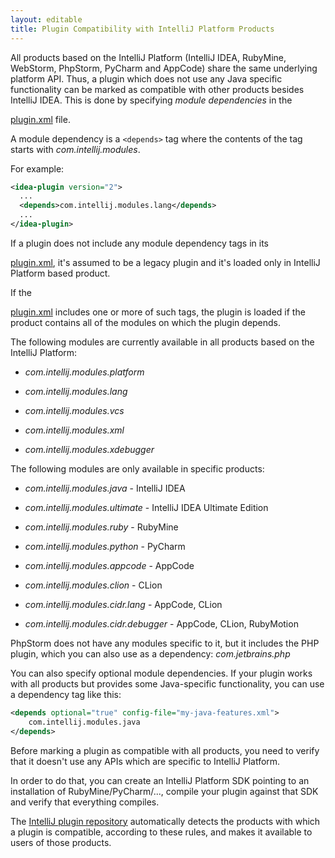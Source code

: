 ```yaml
---
layout: editable
title: Plugin Compatibility with IntelliJ Platform Products
---
```



All products based on the IntelliJ Platform (IntelliJ IDEA, RubyMine, WebStorm, PhpStorm, PyCharm and AppCode) share the same underlying platform API. 
Thus, a plugin which does not use any Java specific functionality can be marked as compatible with other products besides IntelliJ IDEA. 
This is done by specifying *module dependencies* in the 
<!--TODO link to sample_plugin file-->
[plugin.xml]() 
file.

A module dependency is a ```<depends>``` tag where the contents of the tag starts with *com.intellij.modules*.
 
For example:

```xml
<idea-plugin version="2">
  ...
  <depends>com.intellij.modules.lang</depends>
  ...
</idea-plugin>
```

If a plugin does not include any module dependency tags in its
<!--TODO link to sample_plugin file--> 
[plugin.xml](),
it's assumed to be a legacy plugin and it's loaded only in IntelliJ Platform based product.

If the
<!--TODO link to sample_plugin file--> 
[plugin.xml]() 
includes one or more of such tags, the plugin is loaded if the product contains all of the modules on which the plugin depends.

The following modules are currently available in all products based on the IntelliJ Platform:

* *com.intellij.modules.platform*

* *com.intellij.modules.lang*

* *com.intellij.modules.vcs*

* *com.intellij.modules.xml*

* *com.intellij.modules.xdebugger*

The following modules are only available in specific products:

* *com.intellij.modules.java* \- IntelliJ IDEA

* *com.intellij.modules.ultimate* \- IntelliJ IDEA Ultimate Edition

* *com.intellij.modules.ruby* \- RubyMine

* *com.intellij.modules.python* \- PyCharm

* *com.intellij.modules.appcode* \- AppCode

* *com.intellij.modules.clion* \- CLion

* *com.intellij.modules.cidr.lang* \- AppCode, CLion

* *com.intellij.modules.cidr.debugger* \- AppCode, CLion, RubyMotion

PhpStorm does not have any modules specific to it, but it includes the PHP plugin, which you can also use as a dependency: *com.jetbrains.php*

You can also specify optional module dependencies. 
If your plugin works with all products but provides some Java-specific functionality, you can use a dependency tag like this:

```xml
<depends optional="true" config-file="my-java-features.xml">
	com.intellij.modules.java
</depends>
```

Before marking a plugin as compatible with all products, you need to verify that it doesn't use any APIs which are specific to IntelliJ Platform. 

In order to do that, you can create an IntelliJ Platform SDK pointing to an installation of RubyMine/PyCharm/..., compile your plugin against that SDK and verify that everything compiles.

The 
[IntelliJ plugin repository](http://plugins.intellij.net) 
automatically detects the products with which a plugin is compatible, according to these rules, and makes it available to users of those products.
